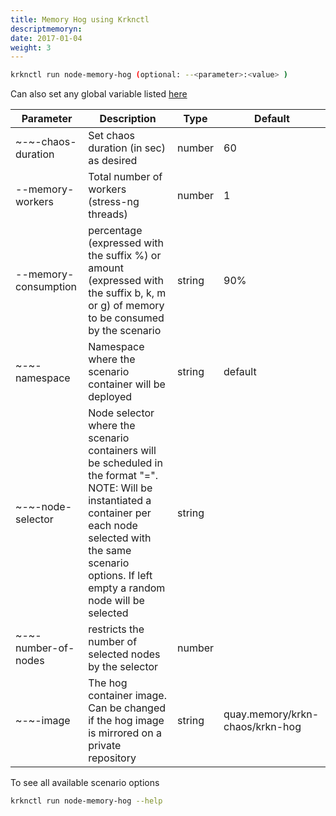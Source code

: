 ```yaml
---
title: Memory Hog using Krknctl
descriptmemoryn: 
date: 2017-01-04
weight: 3
---
```


```bash
krknctl run node-memory-hog (optional: --<parameter>:<value> )
```


Can also set any global variable listed [here](../../all-scenario-env-krknctl.md )

| Parameter      | Description  | Type      |  Default | 
| ----------------------- | ----------------------    | ----------------  | ------------------------------------ |
~-~-chaos-duration|Set chaos duration (in sec) as desired | number | 60 | 
--memory-workers | Total number of workers (stress-ng threads) |number|1|
--memory-consumption | percentage (expressed with the suffix %) or amount (expressed with the suffix b, k, m or g) of memory to be consumed by the scenario |string|  90%|
~-~-namespace|Namespace where the scenario container will be deployed | string | default | 
~-~-node-selector|Node selector where the scenario containers will be scheduled in the format "<selector>=<value>". NOTE:  Will be instantiated a container per each node selected with the same scenario options. If left empty a random node will be selected | string | 
~-~-number-of-nodes|restricts the number of selected nodes by the selector | number |
~-~-image|The hog container image. Can be changed if the hog image is mirrored on a private repository | string | quay.memory/krkn-chaos/krkn-hog | 







To see all available scenario options 
```bash
krknctl run node-memory-hog --help 
```